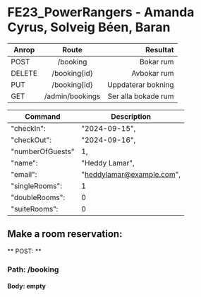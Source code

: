 # FE23_PowerRangers - Amanda Cyrus, Solveig Béen, Baran 


| Anrop       | Route           | Resultat |
| ------------- |:-------------:| -----:|
| POST      | /booking | Bokar rum |
| DELETE    | /booking{id} | Avbokar rum |
| PUT      | /booking{id} | Uppdaterar bokning |
| GET      | /admin/bookings | Ser alla bokade rum |


| Command | Description |
| --- | --- |
| "checkIn": | "2024-09-15", | 
| "checkOut": | "2024-09-16", | 
| "numberOfGuests" | 1, | 
| "name": | "Heddy Lamar", | 
| "email": | "heddylamar@example.com", | 
| "singleRooms": | 1 |
| "doubleRooms": | 0 |
| "suiteRooms": | 0 |

## Make a room reservation: <br>
** POST: **  
### Path: /booking
#### Body: empty
